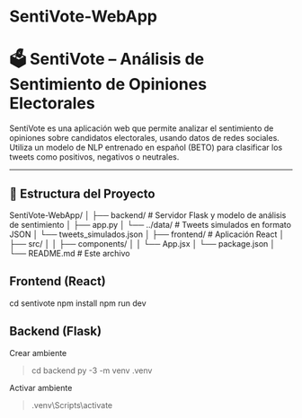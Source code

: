 # SentiVote-WebApp
# 🗳️ SentiVote – Análisis de Sentimiento de Opiniones Electorales

SentiVote es una aplicación web que permite analizar el sentimiento de opiniones sobre candidatos electorales, usando datos de redes sociales. Utiliza un modelo de NLP entrenado en español (BETO) para clasificar los tweets como positivos, negativos o neutrales.

---

## 📁 Estructura del Proyecto

SentiVote-WebApp/
│
├── backend/ # Servidor Flask y modelo de análisis de sentimiento
│ ├── app.py
│ └── ../data/ # Tweets simulados en formato JSON
│ └── tweets_simulados.json
│
├── frontend/ # Aplicación React
│ ├── src/
│ │ ├── components/
│ │ └── App.jsx
│ └── package.json
│
└── README.md # Este archivo


## Frontend (React)
cd sentivote
npm install
npm run dev

## Backend (Flask)
Crear ambiente
> cd backend
> py -3 -m venv .venv

Activar ambiente
>.venv\Scripts\activate

